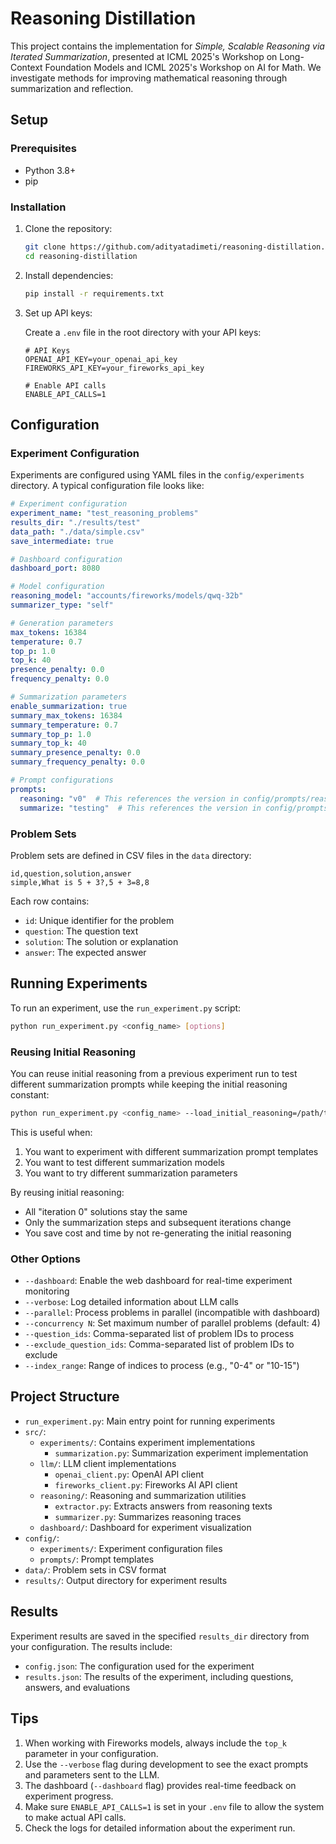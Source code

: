 # Reasoning Distillation

This project contains the implementation for *Simple, Scalable Reasoning via Iterated Summarization*, presented at ICML 2025's Workshop on Long-Context Foundation Models and ICML 2025's Workshop on AI for Math. We investigate methods for improving mathematical reasoning through summarization and reflection. 

## Setup

### Prerequisites

- Python 3.8+
- pip

### Installation

1. Clone the repository:
   ```bash
   git clone https://github.com/adityatadimeti/reasoning-distillation.git
   cd reasoning-distillation
   ```

2. Install dependencies:
   ```bash
   pip install -r requirements.txt
   ```

3. Set up API keys:
   
   Create a `.env` file in the root directory with your API keys:
   ```
   # API Keys
   OPENAI_API_KEY=your_openai_api_key
   FIREWORKS_API_KEY=your_fireworks_api_key
   
   # Enable API calls
   ENABLE_API_CALLS=1
   ```

## Configuration

### Experiment Configuration

Experiments are configured using YAML files in the `config/experiments` directory. A typical configuration file looks like:

```yaml
# Experiment configuration
experiment_name: "test_reasoning_problems"
results_dir: "./results/test"
data_path: "./data/simple.csv"
save_intermediate: true

# Dashboard configuration
dashboard_port: 8080

# Model configuration
reasoning_model: "accounts/fireworks/models/qwq-32b"
summarizer_type: "self"

# Generation parameters
max_tokens: 16384
temperature: 0.7
top_p: 1.0
top_k: 40
presence_penalty: 0.0
frequency_penalty: 0.0

# Summarization parameters
enable_summarization: true
summary_max_tokens: 16384
summary_temperature: 0.7
summary_top_p: 1.0
summary_top_k: 40
summary_presence_penalty: 0.0
summary_frequency_penalty: 0.0

# Prompt configurations
prompts:
  reasoning: "v0"  # This references the version in config/prompts/reasoning.yaml
  summarize: "testing"  # This references the version in config/prompts/summarize.yaml
```

### Problem Sets

Problem sets are defined in CSV files in the `data` directory:

```csv
id,question,solution,answer
simple,What is 5 + 3?,5 + 3=8,8
```

Each row contains:
- `id`: Unique identifier for the problem
- `question`: The question text
- `solution`: The solution or explanation
- `answer`: The expected answer

## Running Experiments

To run an experiment, use the `run_experiment.py` script:

```bash
python run_experiment.py <config_name> [options]
```

### Reusing Initial Reasoning

You can reuse initial reasoning from a previous experiment run to test different summarization prompts while keeping the initial reasoning constant:

```bash
python run_experiment.py <config_name> --load_initial_reasoning=/path/to/previous_results.json
```

This is useful when:
1. You want to experiment with different summarization prompt templates
2. You want to test different summarization models
3. You want to try different summarization parameters

By reusing initial reasoning:
- All "iteration 0" solutions stay the same
- Only the summarization steps and subsequent iterations change
- You save cost and time by not re-generating the initial reasoning

### Other Options

- `--dashboard`: Enable the web dashboard for real-time experiment monitoring
- `--verbose`: Log detailed information about LLM calls
- `--parallel`: Process problems in parallel (incompatible with dashboard)
- `--concurrency N`: Set maximum number of parallel problems (default: 4) 
- `--question_ids`: Comma-separated list of problem IDs to process
- `--exclude_question_ids`: Comma-separated list of problem IDs to exclude
- `--index_range`: Range of indices to process (e.g., "0-4" or "10-15")

## Project Structure

- `run_experiment.py`: Main entry point for running experiments
- `src/`:
  - `experiments/`: Contains experiment implementations
    - `summarization.py`: Summarization experiment implementation
  - `llm/`: LLM client implementations
    - `openai_client.py`: OpenAI API client
    - `fireworks_client.py`: Fireworks AI API client
  - `reasoning/`: Reasoning and summarization utilities
    - `extractor.py`: Extracts answers from reasoning texts
    - `summarizer.py`: Summarizes reasoning traces
  - `dashboard/`: Dashboard for experiment visualization
- `config/`:
  - `experiments/`: Experiment configuration files
  - `prompts/`: Prompt templates
- `data/`: Problem sets in CSV format
- `results/`: Output directory for experiment results

## Results

Experiment results are saved in the specified `results_dir` directory from your configuration. The results include:

- `config.json`: The configuration used for the experiment
- `results.json`: The results of the experiment, including questions, answers, and evaluations

## Tips

1. When working with Fireworks models, always include the `top_k` parameter in your configuration.
2. Use the `--verbose` flag during development to see the exact prompts and parameters sent to the LLM.
3. The dashboard (`--dashboard` flag) provides real-time feedback on experiment progress.
4. Make sure `ENABLE_API_CALLS=1` is set in your `.env` file to allow the system to make actual API calls.
5. Check the logs for detailed information about the experiment run.

